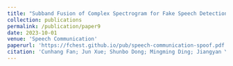 ```yaml
---
title: "Subband Fusion of Complex Spectrogram for Fake Speech Detection"
collection: publications
permalink: /publication/paper9
date: 2023-10-01
venue: 'Speech Communication'
paperurl: 'https://fchest.github.io/pub/speech-communication-spoof.pdf'
citation: 'Cunhang Fan; Jun Xue; Shunbo Dong; Mingming Ding; Jiangyan Yi; Jinpeng Li; Zhao Lv, Subband Fusion of Complex Spectrogram for Fake Speech Detection, Speech Communication, 2023, 155: 102988.'
---
```

